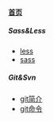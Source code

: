 
#### [首页](?file=home-首页)

##### Sass&Less
- [less](?file=001_Sass&Less/001_less "less")
- [sass](?file=001_Sass&Less/002_sass "sass")

##### Git&Svn
- [git简介](?file=002_Git&Svn/001_git简介 "git简介")
- [git命令](?file=002_Git&Svn/002_git命令 "git命令")
